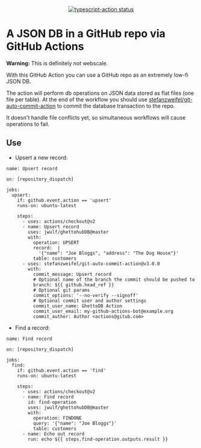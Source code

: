 <p align="center">
  <a href="https://github.com/jwulf/ghettohubDB/actions"><img alt="typescript-action status" src="https://github.com/jwulf/ghettohubDB/workflows/build-test/badge.svg"></a>
</p>

# A JSON DB in a GitHub repo via GitHub Actions

**Warning:** This is definitely _not_ webscale.

With this GitHub Action you can use a GitHub repo as an extremely low-fi JSON DB.

The action will perform db operations on JSON data stored as flat files (one file per table). At the end of the workflow you should use [stefanzweifel/git-auto-commit-action](https://github.com/stefanzweifel/git-auto-commit-action) to commit the database transaction to the repo.

It doesn't handle file conflicts yet, so simultaneous workflows will cause operations to fail.

## Use

* Upsert a new record:

```
name: Upsert record

on: [repository_dispatch]

jobs:
  upsert:
    if: github.event.action == 'upsert'
    runs-on: ubuntu-latest

    steps:
      - uses: actions/checkout@v2
      - name: Upsert record
        uses: jwulf/ghettohubDB@master
        with:
          operation: UPSERT
          record:  |
            '{"name": "Joe Bloggs", "address": "The Dog House"}'
          table: customers
      - uses: stefanzweifel/git-auto-commit-action@v3.0.0
        with:
          commit_message: Upsert record
          # Optional name of the branch the commit should be pushed to
          branch: ${{ github.head_ref }}
          # Optional git params
          commit_options: '--no-verify --signoff'
          # Optional commit user and author settings
          commit_user_name: GhettoDB Action
          commit_user_email: my-github-actions-bot@example.org
          commit_author: Author <actions@gitub.com>
```

* Find a record:

```
name: Find record

on: [repository_dispatch]

jobs:
  find:
    if: github.event.action == 'find'
    runs-on: ubuntu-latest

    steps:
      - uses: actions/checkout@v2
      - name: Find record
        id: find-operation
        uses: jwulf/ghettohubDB@master
        with:
          operation: FINDONE
          query: '{"name": "Joe Bloggs"}'
          table: customers
      - name: Echo out record
        run: echo ${{ steps.find-operation.outputs.result }}
```
